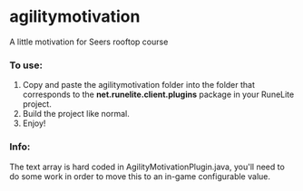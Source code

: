 # agilitymotivation
A little motivation for Seers rooftop course

### To use:
1. Copy and paste the agilitymotivation folder into the folder that corresponds to the **net.runelite.client.plugins** package in your RuneLite project.
2. Build the project like normal.
3. Enjoy!

### Info:
The text array is hard coded in AgilityMotivationPlugin.java, you'll need to do some work in order to move this to an in-game configurable value.
